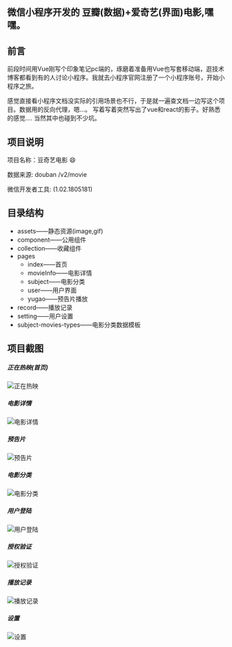 ## 微信小程序开发的 豆瓣(数据)+爱奇艺(界面)电影,嘿嘿。

## 前言

前段时间用Vue刚写个印象笔记pc端的，琢磨着准备用Vue也写套移动端，逛技术博客都看到有的人讨论小程序。我就去小程序官网注册了一个小程序账号，开始小程序之旅。

感觉直接看小程序文档没实际的引用场景也不行，于是就一遍查文档一边写这个项目。数据用的反向代理，嗯...。 写着写着突然写出了vue和react的影子。好熟悉的感觉.... 当然其中也碰到不少坑。

## 项目说明

项目名称：豆奇艺电影 😄

数据来源: douban /v2/movie 

微信开发者工具: (1.02.1805181)

## 目录结构

 -  assets——静态资源(image,gif)
 -  component——公用组件
 -  collection——收藏组件
 -  pages
 	- index——首页
 	- movieInfo——电影详情
 	- subject——电影分类
 	- user——用户界面
 	- yugao——预告片播放
 -  record——播放记录
 -  setting——用户设置
 -  subject-movies-types——电影分类数据模板
 
## 项目截图

##### 正在热映(首页)
![正在热映](https://github.com/qiqingfu/wx-program-film/blob/master/assets/img/1_%E6%AD%A3%E5%9C%A8%E7%83%AD%E6%98%A0.jpg)

##### 电影详情
![电影详情](https://github.com/qiqingfu/wx-program-film/blob/master/assets/img/2_%E7%94%B5%E5%BD%B1%E8%AF%A6%E6%83%85.jpg)

##### 预告片
![预告片](https://github.com/qiqingfu/wx-program-film/blob/master/assets/img/3_%E9%A2%84%E5%91%8A%E7%89%87%E6%92%AD%E6%94%BE.jpg)

##### 电影分类
![电影分类](https://github.com/qiqingfu/wx-program-film/blob/master/assets/img/4_%E7%94%B5%E5%BD%B1%E5%88%86%E7%B1%BB.jpg)

##### 用户登陆
![用户登陆](https://github.com/qiqingfu/wx-program-film/blob/master/assets/img/5_%E7%94%A8%E6%88%B7%E7%99%BB%E9%99%86.jpg)

##### 授权验证
![授权验证](https://github.com/qiqingfu/wx-program-film/blob/master/assets/img/6_%E7%94%A8%E6%88%B7%E6%8E%88%E6%9D%83.jpg)

##### 播放记录
![播放记录](https://github.com/qiqingfu/wx-program-film/blob/master/assets/img/7_%E6%92%AD%E6%94%BE%E8%AE%B0%E5%BD%95.jpg)

##### 设置
![设置](https://github.com/qiqingfu/wx-program-film/blob/master/assets/img/8_%E8%AE%BE%E7%BD%AE.jpg)




